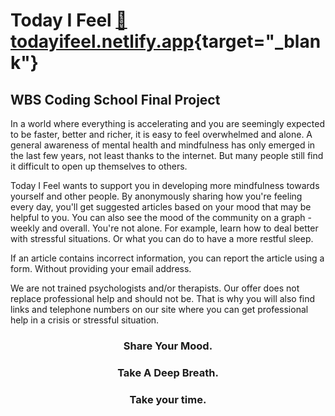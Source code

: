 # Today I Feel [🔗 todayifeel.netlify.app](https://todayifeel.netlify.app/){target="_blank"}
## WBS Coding School Final Project

In a world where everything is accelerating and you are seemingly expected to be faster, better and richer, it is easy to feel overwhelmed and alone. A general awareness of mental health and mindfulness has only emerged in the last few years, not least thanks to the internet. But many people still find it difficult to open up themselves to others.

Today I Feel wants to support you in developing more mindfulness towards yourself and other people. By anonymously sharing how you're feeling every day, you'll get suggested articles based on your mood that may be helpful to you. You can also see the mood of the community on a graph - weekly and overall. You're not alone. For example, learn how to deal better with stressful situations. Or what you can do to have a more restful sleep.

If an article contains incorrect information, you can report the article using a form. Without providing your email address.

We are not trained psychologists and/or therapists. Our offer does not replace professional help and should not be. That is why you will also find links and telephone numbers on our site where you can get professional help in a crisis or stressful situation.

<h3 align="center">Share Your Mood.</h3>
<h3 align="center">Take A Deep Breath.</h3>
<h3 align="center">Take your time.</h3>